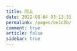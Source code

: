 ```yaml
---
title: 同上
date: 2022-08-04 03:13:31
permalink: /pages/be1c2b/
comment: true
article: false
sidebar: true
---
```


